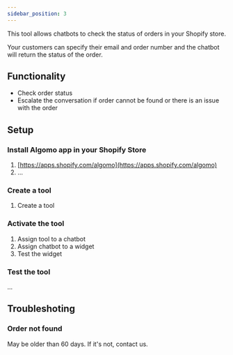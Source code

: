 ```yaml
---
sidebar_position: 3
---
```


This tool allows chatbots to check the status of orders in your Shopify store.

Your customers can specify their email and order number and the chatbot will return the status of the order.

## Functionality

- Check order status
- Escalate the conversation if order cannot be found or there is an issue with the order

## Setup

### Install Algomo app in your Shopify Store

1. [https://apps.shopify.com/algomo](https://apps.shopify.com/algomo)
2. …

### Create a tool

1. Create a tool

### Activate the tool

1. Assign tool to a chatbot
2. Assign chatbot to a widget
3. Test the widget

### Test the tool

...

## Troubleshoting

### Order not found

May be older than 60 days. If it's not, contact us.
